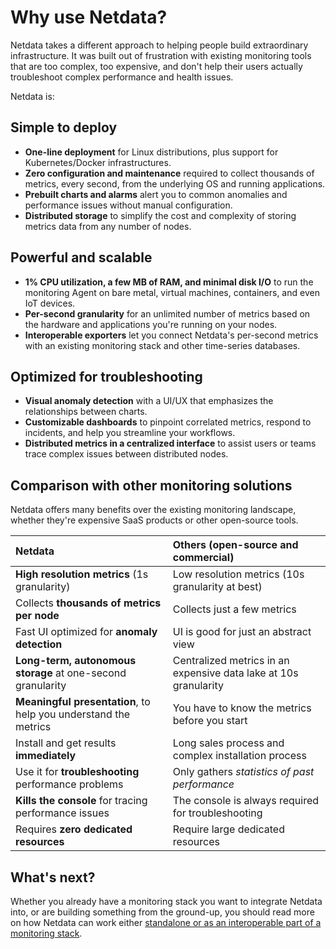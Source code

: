 <!--
title: "Why use Netdata?"
description: "Netdata is simple to deploy, scalable, and optimized for troubleshooting. Cut the complexity and expense out of your monitoring stack."
custom_edit_url: https://github.com/netdata/netdata/edit/master/docs/overview/why-netdata.md
-->

# Why use Netdata?

Netdata takes a different approach to helping people build extraordinary infrastructure. It was built out of frustration
with existing monitoring tools that are too complex, too expensive, and don't help their users actually troubleshoot
complex performance and health issues.

Netdata is:

## Simple to deploy

-   **One-line deployment** for Linux distributions, plus support for Kubernetes/Docker infrastructures.
-   **Zero configuration and maintenance** required to collect thousands of metrics, every second, from the underlying
    OS and running applications.
-   **Prebuilt charts and alarms** alert you to common anomalies and performance issues without manual configuration.
-   **Distributed storage** to simplify the cost and complexity of storing metrics data from any number of nodes.

## Powerful and scalable

-   **1% CPU utilization, a few MB of RAM, and minimal disk I/O** to run the monitoring Agent on bare metal, virtual
    machines, containers, and even IoT devices.
-   **Per-second granularity** for an unlimited number of metrics based on the hardware and applications you're running
    on your nodes.
-   **Interoperable exporters** let you connect Netdata's per-second metrics with an existing monitoring stack and other
    time-series databases.

## Optimized for troubleshooting

-   **Visual anomaly detection** with a UI/UX that emphasizes the relationships between charts.
-   **Customizable dashboards** to pinpoint correlated metrics, respond to incidents, and help you streamline your
    workflows.
-   **Distributed metrics in a centralized interface** to assist users or teams trace complex issues between distributed
    nodes.

## Comparison with other monitoring solutions

Netdata offers many benefits over the existing monitoring landscape, whether they're expensive SaaS products or other
open-source tools.

| Netdata                                                         | Others (open-source and commercial)                              |
| :-------------------------------------------------------------- | :--------------------------------------------------------------- |
| **High resolution metrics** (1s granularity)                    | Low resolution metrics (10s granularity at best)                 |
| Collects **thousands of metrics per node**                      | Collects just a few metrics                                      |
| Fast UI optimized for **anomaly detection**                     | UI is good for just an abstract view                             |
| **Long-term, autonomous storage** at one-second granularity     | Centralized metrics in an expensive data lake at 10s granularity |
| **Meaningful presentation**, to help you understand the metrics | You have to know the metrics before you start                    |
| Install and get results **immediately**                         | Long sales process and complex installation process              |
| Use it for **troubleshooting** performance problems             | Only gathers _statistics of past performance_                    |
| **Kills the console** for tracing performance issues            | The console is always required for troubleshooting               |
| Requires **zero dedicated resources**                           | Require large dedicated resources                                |

## What's next?

Whether you already have a monitoring stack you want to integrate Netdata into, or are building something from the
ground-up, you should read more on how Netdata can work either [standalone or as an interoperable part of a monitoring
stack](https://github.com/netdata/netdata/blob/master/docs/overview/netdata-monitoring-stack.md).


